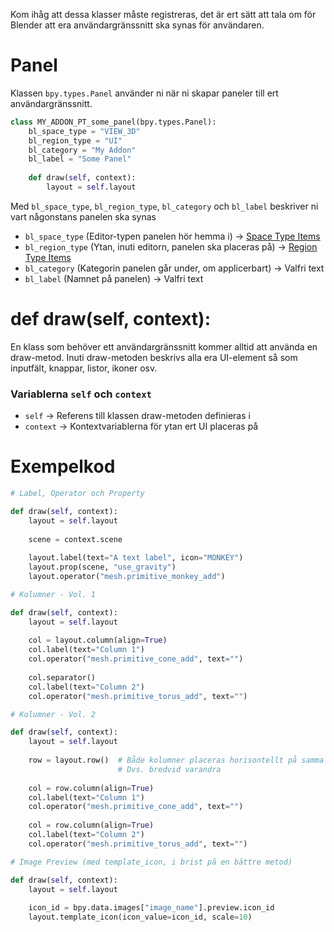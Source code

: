 Kom ihåg att dessa klasser måste registreras, det är ert sätt att tala om för Blender att era användargränssnitt ska synas för användaren.
# Panel
Klassen `bpy.types.Panel` använder ni när ni skapar paneler till ert användargränssnitt.

```python
class MY_ADDON_PT_some_panel(bpy.types.Panel):
	bl_space_type = "VIEW_3D"
	bl_region_type = "UI"
	bl_category = "My Addon"
	bl_label = "Some Panel"
	
	def draw(self, context):
		layout = self.layout
```
Med `bl_space_type`, `bl_region_type`, `bl_category` och `bl_label` beskriver ni vart någonstans panelen ska synas

* `bl_space_type` (Editor-typen panelen hör hemma i) -> [Space Type Items](https://docs.blender.org/api/current/bpy_types_enum_items/space_type_items.html#rna-enum-space-type-items)
* `bl_region_type` (Ytan, inuti editorn, panelen ska placeras på) -> [Region Type Items](https://docs.blender.org/api/current/bpy_types_enum_items/region_type_items.html#rna-enum-region-type-items)
* `bl_category` (Kategorin panelen går under, om applicerbart) -> Valfri text
* `bl_label` (Namnet på panelen) -> Valfri text

# def draw(self, context):
En klass som behöver ett användargränssnitt kommer alltid att använda en draw-metod. Inuti draw-metoden beskrivs alla era UI-element så som inputfält, knappar, listor, ikoner osv.

### Variablerna `self` och `context`
* `self` -> Referens till klassen draw-metoden definieras i
* `context` -> Kontextvariablerna för ytan ert UI placeras på
# Exempelkod
```python
# Label, Operator och Property

def draw(self, context):
	layout = self.layout
	
	scene = context.scene
	
	layout.label(text="A text label", icon="MONKEY")
	layout.prop(scene, "use_gravity")
	layout.operator("mesh.primitive_monkey_add")
```
```python
# Kolumner - Vol. 1

def draw(self, context):
	layout = self.layout
	
	col = layout.column(align=True)
	col.label(text="Column 1")
	col.operator("mesh.primitive_cone_add", text="")
	
	col.separator()
	col.label(text="Column 2")
	col.operator("mesh.primitive_torus_add", text="")
```
```python
# Kolumner - Vol. 2

def draw(self, context):
	layout = self.layout
	
	row = layout.row()  # Både kolumner placeras horisontellt på samma rad
						# Dvs. bredvid varandra
	
	col = row.column(align=True)
	col.label(text="Column 1")
	col.operator("mesh.primitive_cone_add", text="")
	
	col = row.column(align=True)
	col.label(text="Column 2")
	col.operator("mesh.primitive_torus_add", text="")
```
```python
# Image Preview (med template_icon, i brist på en bättre metod)

def draw(self, context):
	layout = self.layout
	
	icon_id = bpy.data.images["image_name"].preview.icon_id
	layout.template_icon(icon_value=icon_id, scale=10)
```